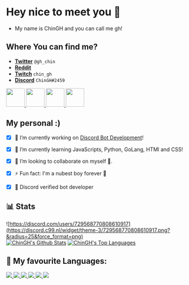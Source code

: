 # Hey nice to meet you 👋
- My name is ChinGH and you can call me gh!

## Where You can find me?

- [**Twitter**](https://twitter.com/gh_chin) `@gh_chin`
- [**Reddit**](https://www.reddit.com/user/ChinGH_BS) 
- [**Twitch**](https://www.twitch.tv/chingh_yt) `chin_gh`
- [**Discord**](https://discord.gg/ZaExNbkjPt) `ChinGH#2459`

<p align="left"> 
    <a href="https://twitter.com/gh_chin" target="_blank"> <img src="https://www.apkmirror.com/wp-content/uploads/2021/11/11/6185d069d957d.png" width="50" height="50"/> </a>
    <a href="https://www.reddit.com/user/ChinGH_BS" target="_blank"> <img src="https://cdn.discordapp.com/attachments/877918144264556544/906877353903407144/unknown.png" width="50" height="50"/> </a> 
    <a href="https://www.twitch.tv/chingh_yt" target="_blank"> <img src="https://pbs.twimg.com/profile_images/1450901581876973568/0bHBmqXe_400x400.png" width="50" height="50"/> </a> 
    <a href="https://discord.gg/hVBR4DVd" target="_blank"> <img src="https://www.freepnglogos.com/uploads/discord-logo-png/discord-logo-logodownload-download-logotipos-1.png" width="50" height="50"/> </a>       
</p>

## My personal :)

- [x] 🔭 I’m currently working on [Discord Bot Development](https://discord.com/developers/applications)!

- [x] 🌱 I’m currently learning JavaScripts, Python, GoLang, HTMl and CSS!

- [x] 👯 I’m looking to collaborate on myself 🤡.

- [x] ⚡ Fun fact: I'm a nubest boy forever 💪 

- [x] 🤖 Discord verified bot developer

## 📊 Stats
![https://discord.com/users/729568770808610917](https://discord.c99.nl/widget/theme-3/729568770808610917.png?&radius=25&force_format=png)
  <br/>
    <a href="https://github.com/chingh1123/github-readme-stats"><img alt="ChinGH's Github Stats" src="https://github-readme-stats.vercel.app/api?username=chingh1123&show_icons=true&count_private=true&theme=react&hide_border=true&bg_color=0D1117" /></a>
  <a href="https://github.com/chingh1123/github-readme-stats"><img alt="ChinGH's Top Languages" src="https://github-readme-stats.vercel.app/api/top-langs/?username=chingh1123&langs_count=8&count_private=true&layout=compact&theme=react&hide_border=true&bg_color=0D1117" /></a>
  <br/>
  
## 🚀 My favourite Languages:

<p align="left"> 
    <a href="https://www.java.com" target="_blank"> <img src="https://img.icons8.com/color/48/000000/java-coffee-cup-logo.png"/> </a>
    <a href="https://developer.mozilla.org/en-US/docs/Web/JavaScript" target="_blank"> <img src="https://img.icons8.com/color/48/000000/javascript.png"/> </a> 
    <a href="https://www.w3.org/html/" target="_blank"> <img src="https://img.icons8.com/color/48/000000/html-5.png"/> </a> 
    <a href="https://www.w3schools.com/css/" target="_blank"> <img src="https://img.icons8.com/color/48/000000/css3.png"/> </a> 
    <a href="https://www.python.org" target="_blank"> <img src="https://img.icons8.com/color/48/000000/python.png"/> </a> 
    <a style="padding-right:8px;" href="https://go.dev/" target="_blank"> <img src="https://img.icons8.com/color/48/000000/golang.png"/> </a>      
</p>
